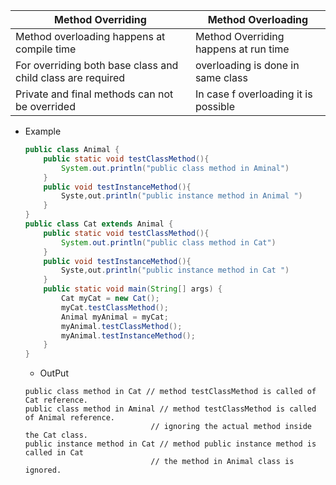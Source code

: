 |     Method Overriding     |    Method Overloading      |
|---------------------|----------------|
| Method overloading happens at compile time | Method Overriding happens at run time|
| For overriding both base class and child class are required|overloading is done in same class|
| Private and final methods can not be overrided |In case f overloading it is possible|

- Example  

	```java
	public class Animal {
		public static void testClassMethod(){
			System.out.println("public class method in Aminal")
		}
		public void testInstanceMethod(){
			Syste,out.println("public instance method in Animal ")
		}
	} 
	public class Cat extends Animal {
		public static void testClassMethod(){
			System.out.println("public class method in Cat")
		}
		public void testInstanceMethod(){
			Syste,out.println("public instance method in Cat ")
		}
	    public static void main(String[] args) {
	        Cat myCat = new Cat();
	        myCat.testClassMethod();
	        Animal myAnimal = myCat;
	        myAnimal.testClassMethod();
	        myAnimal.testInstanceMethod();
    	}
	}
	```
	- OutPut  

	```
	public class method in Cat // method testClassMethod is called of Cat reference.
	public class method in Aminal // method testClassMethod is called of Animal reference.
								// ignoring the actual method inside the Cat class.
	public instance method in Cat // method public instance method is called in Cat 
								// the method in Animal class is ignored.
	```